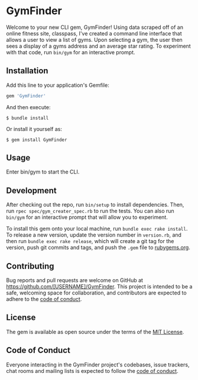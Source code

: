 # GymFinder

Welcome to your new CLI gem, GymFinder! Using data scraped off of an online fitness site, classpass, I've created a command line interface that allows a user to view a list of gyms. Upon selecting a gym, the user then sees a display of a gyms address and an average star rating. To experiment with that code, run `bin/gym` for an interactive prompt.

## Installation

Add this line to your application's Gemfile:

```ruby
gem 'GymFinder'
```

And then execute:

    $ bundle install

Or install it yourself as:

    $ gem install GymFinder

## Usage

Enter bin/gym to start the CLI.

## Development

After checking out the repo, run `bin/setup` to install dependencies. Then, run `rpec spec/gym_creater_spec.rb` to run the tests. You can also run `bin/gym` for an interactive prompt that will allow you to experiment.

To install this gem onto your local machine, run `bundle exec rake install`. To release a new version, update the version number in `version.rb`, and then run `bundle exec rake release`, which will create a git tag for the version, push git commits and tags, and push the `.gem` file to [rubygems.org](https://rubygems.org).

## Contributing

Bug reports and pull requests are welcome on GitHub at https://github.com/[USERNAME]/GymFinder. This project is intended to be a safe, welcoming space for collaboration, and contributors are expected to adhere to the [code of conduct](https://github.com/[USERNAME]/GymFinder/blob/master/CODE_OF_CONDUCT.md).


## License

The gem is available as open source under the terms of the [MIT License](https://opensource.org/licenses/MIT).

## Code of Conduct

Everyone interacting in the GymFinder project's codebases, issue trackers, chat rooms and mailing lists is expected to follow the [code of conduct](https://github.com/[USERNAME]/GymFinder/blob/master/CODE_OF_CONDUCT.md).
